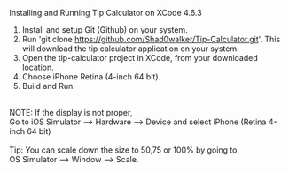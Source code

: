 Installing and Running Tip Calculator on XCode 4.6.3

1) Install and setup Git (Github) on your system.<br/>
2) Run 'git clone https://github.com/Shad0walker/Tip-Calculator.git'. This will download the tip calculator application on your system.<br/>
3) Open the tip-calculator project in XCode, from your downloaded location.<br/>
4) Choose iPhone Retina (4-inch 64 bit).<br/>
5) Build and Run.<br/>
<br/>
NOTE: If the display is not proper, <br/>
Go to iOS Simulator --> Hardware --> Device and select iPhone (Retina 4-inch 64 bit)<br/>
<br/>
Tip: You can scale down the size to 50,75 or 100% by going to <br/>
OS Simulator --> Window --> Scale.<br/>
<br/>
